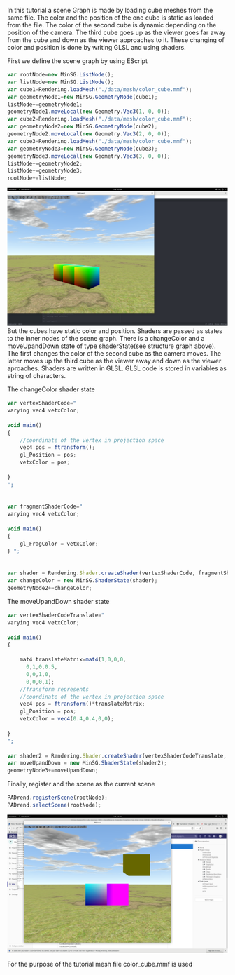 
In this tutorial a scene Graph is made by loading cube meshes from the same file. The color and the position of the one cube is static as loaded from the file. The color of the second cube is dynamic depending on the position of the camera. The third cube goes up as the viewer goes far away from the cube and down as the viewer approaches to it. These changing of color and position is done by writing GLSL and using shaders.

First we define the scene graph by using EScript

```javascript
var rootNode=new MinSG.ListNode();
var listNode=new MinSG.ListNode();
var cube1=Rendering.loadMesh("./data/mesh/color_cube.mmf");
var geometryNode1=new MinSG.GeometryNode(cube1);
listNode+=geometryNode1;
geometryNode1.moveLocal(new Geometry.Vec3(1, 0, 0));
var cube2=Rendering.loadMesh("./data/mesh/color_cube.mmf");
var geometryNode2=new MinSG.GeometryNode(cube2);
geometryNode2.moveLocal(new Geometry.Vec3(2, 0, 0));
var cube3=Rendering.loadMesh("./data/mesh/color_cube.mmf");
var geometryNode3=new MinSG.GeometryNode(cube3);
geometryNode3.moveLocal(new Geometry.Vec3(3, 0, 0));
listNode+=geometryNode2;
listNode+=geometryNode3;
rootNode+=listNode;
```
![cubes1](cubes1.png)
But the cubes have static color and position. Shaders are passed as states to the inner nodes of the scene graph. There is a changeColor and a moveUpandDown state of type shaderState(see structure graph above). The first changes the color of the second cube as the camera moves. The latter moves up the third cube as the viewer away and down as the viewer aproaches. Shaders are written in GLSL. GLSL code is stored in variables as string of characters.

The changeColor shader state

```javascript
var vertexShaderCode="
varying vec4 vetxColor;

void main()
{
    //coordinate of the vertex in projection space
    vec4 pos = ftransform();
    gl_Position = pos;
    vetxColor = pos;

}
";


var fragmentShaderCode="
varying vec4 vetxColor;

void main()
{
    gl_FragColor = vetxColor;
} ";


var shader = Rendering.Shader.createShader(vertexShaderCode, fragmentShaderCode);
var changeColor = new MinSG.ShaderState(shader);
geometryNode2+=changeColor;

```
The moveUpandDown shader state

```javascript
var vertexShaderCodeTranslate="
varying vec4 vetxColor;

void main()
{

    mat4 translateMatrix=mat4(1,0,0,0,
      0,1,0,0.5,
      0,0,1,0,
      0,0,0,1);
    //fransform represents
    //coordinate of the vertex in projection space
    vec4 pos = ftransform()*translateMatrix;
    gl_Position = pos;
    vetxColor = vec4(0.4,0.4,0,0);

}
";

var shader2 = Rendering.Shader.createShader(vertexShaderCodeTranslate, fragmentShaderCode);
var moveUpandDown = new MinSG.ShaderState(shader2);
geometryNode3+=moveUpandDown;
```


Finally, register and the scene as the current scene
```javascript
PADrend.registerScene(rootNode);
PADrend.selectScene(rootNode);
```
![renderedCubes](renderedCubes.png)

For the purpose of the tutorial mesh file color_cube.mmf is used

